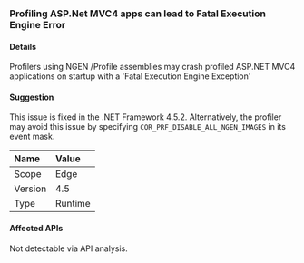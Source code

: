 ### Profiling ASP.Net MVC4 apps can lead to Fatal Execution Engine Error

#### Details

Profilers using NGEN /Profile assemblies may crash profiled ASP.NET MVC4 applications on startup with a 'Fatal Execution Engine Exception'

#### Suggestion

This issue is fixed in the .NET Framework 4.5.2. Alternatively, the profiler may avoid this issue by specifying <code>COR_PRF_DISABLE_ALL_NGEN_IMAGES</code> in its event mask.

| Name    | Value       |
|:--------|:------------|
| Scope   |Edge|
|Version|4.5|
|Type|Runtime|

#### Affected APIs

Not detectable via API analysis.

<!--

#### Affected APIs

Not detectable via API analysis.

-->
